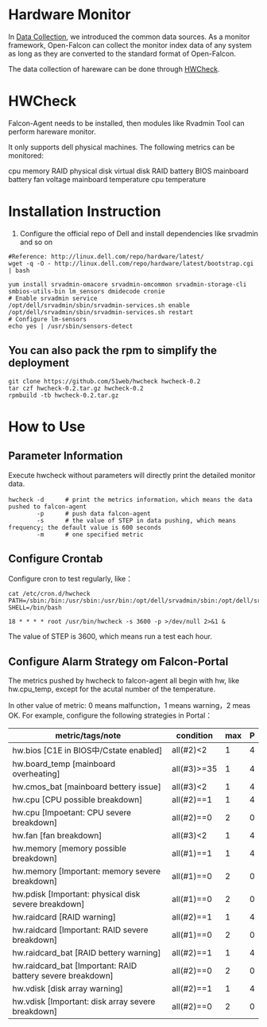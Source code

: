 <!-- toc -->

# Hardware Monitor

In [Data Collection](../philosophy/data-collect.md), we introduced the common data sources. As a monitor framework, Open-Falcon can collect the monitor index data of any system as long as they are converted to the standard format of Open-Falcon.

The data collection of hareware can be done through [HWCheck](https://github.com/51web/hwcheck).

# HWCheck

Falcon-Agent needs to be installed, then modules like Rvadmin Tool can perform hareware monitor.

It only supports dell physical machines. The following metrics can be monitored:

cpu
memory
RAID
physical disk
virtual disk
RAID battery
BIOS
mainboard battery
fan
voltage
mainboard temperature
cpu temperature

# Installation Instruction

1. Configure the official repo of Dell and install dependencies like srvadmin and so on

```
#Reference: http://linux.dell.com/repo/hardware/latest/
wget -q -O - http://linux.dell.com/repo/hardware/latest/bootstrap.cgi | bash

yum install srvadmin-omacore srvadmin-omcommon srvadmin-storage-cli smbios-utils-bin lm_sensors dmidecode cronie
# Enable srvadmin service
/opt/dell/srvadmin/sbin/srvadmin-services.sh enable
/opt/dell/srvadmin/sbin/srvadmin-services.sh restart
# Configure lm-sensors
echo yes | /usr/sbin/sensors-detect
```

## You can also pack the rpm to simplify the deployment

```
git clone https://github.com/51web/hwcheck hwcheck-0.2
tar czf hwcheck-0.2.tar.gz hwcheck-0.2
rpmbuild -tb hwcheck-0.2.tar.gz
```


# How to Use

## Parameter Information

Execute hwcheck without parameters will directly print the detailed monitor data.

```
hwcheck -d      # print the metrics information，which means the data pushed to falcon-agent
        -p      # push data falcon-agent
        -s      # the value of STEP in data pushing, which means frequency; the default value is 600 seconds
        -m      # one specified metric
```

## Configure Crontab

Configure cron to test regularly, like：

```
cat /etc/cron.d/hwcheck
PATH=/sbin:/bin:/usr/sbin:/usr/bin:/opt/dell/srvadmin/sbin:/opt/dell/srvadmin/bin
SHELL=/bin/bash

18 * * * * root /usr/bin/hwcheck -s 3600 -p >/dev/null 2>&1 &
```

The value of STEP is 3600, which means run a test each hour.


## Configure Alarm Strategy om Falcon-Portal

The metrics pushed by hwcheck  to falcon-agent all begin with hw, like hw.cpu_temp, except for the acutal number of the temperature.

In other value of metric: 0 means malfunction，1 means warning，2 meas OK. For example, configure the following strategies in Portal：

| metric/tags/note             | condition |   max |  P  |
|------------------------------ | --------- | ----- | --- |
| hw.bios [C1E in BIOS中/Cstate enabled] | all(#2)<2 | 1 | 4 |
| hw.board_temp [mainboard overheating] | all(#3)>=35 | 1 | 4 |
| hw.cmos_bat [mainboard bettery issue] | all(#3)<2 |1 | 4 |
| hw.cpu [CPU possible breakdown]         | all(#2)==1 | 1 | 4 |
| hw.cpu [Impoetant: CPU severe breakdown]   | all(#2)==0 | 2 | 0    |
| hw.fan [fan breakdown]        | all(#3)<2 | 1 | 4     |
| hw.memory [memory possible breakdown]     | all(#1)==1 | 1 | 4    |
| hw.memory [Important: memory severe breakdown] | all(#1)==0 | 2 | 0  |
| hw.pdisk [Important: physical disk severe breakdown] | all(#1)==0 | 2 | 0     |
| hw.raidcard [RAID warning] | all(#2)==1 | 1 | 4    |
| hw.raidcard [Important: RAID severe breakdown] | all(#1)==0 | 2 | 0  |
| hw.raidcard_bat [RAID bettery warning] | all(#2)==1 | 1 | 4   |
| hw.raidcard_bat [Important: RAID battery severe breakdown] | all(#2)==0 | 2 | 0  |
| hw.vdisk [disk array warning]    | all(#2)==1 | 1 | 4  |
| hw.vdisk [Important: disk array severe breakdown] | all(#2)==0 | 2 | 0   |


